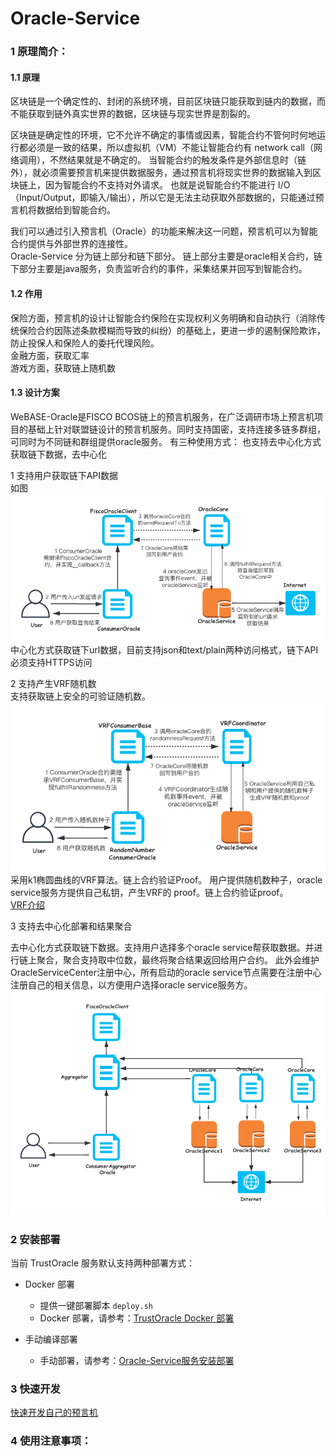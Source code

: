 # Oracle-Service
   
### 1 原理简介：  
#### 1.1 原理
   
   区块链是一个确定性的、封闭的系统环境，目前区块链只能获取到链内的数据，而不能获取到链外真实世界的数据，区块链与现实世界是割裂的。
   
   区块链是确定性的环境，它不允许不确定的事情或因素，智能合约不管何时何地运行都必须是一致的结果，所以虚拟机（VM）不能让智能合约有 network call（网络调用），不然结果就是不确定的。
   当智能合约的触发条件是外部信息时（链外），就必须需要预言机来提供数据服务，通过预言机将现实世界的数据输入到区块链上，因为智能合约不支持对外请求。
   也就是说智能合约不能进行 I/O（Input/Output，即输入/输出），所以它是无法主动获取外部数据的，只能通过预言机将数据给到智能合约。
   
   我们可以通过引入预言机（Oracle）的功能来解决这一问题，预言机可以为智能合约提供与外部世界的连接性。   
   Oracle-Service 分为链上部分和链下部分。
   链上部分主要是oracle相关合约，链下部分主要是java服务，负责监听合约的事件，采集结果并回写到智能合约。  

#### 1.2 作用
  保险方面，预言机的设计让智能合约保险在实现权利义务明确和自动执行（消除传统保险合约因陈述条款模糊而导致的纠纷）的基础上，更进一步的遏制保险欺诈，防止投保人和保险人的委托代理风险。  
  金融方面，获取汇率  
  游戏方面，获取链上随机数  
  
#### 1.3 设计方案

  WeBASE-Oracle是FISCO BCOS链上的预言机服务，在广泛调研市场上预言机项目的基础上针对联盟链设计的预言机服务。同时支持国密，支持连接多链多群组，可同时为不同链和群组提供oracle服务。
  有三种使用方式：
  也支持去中心化方式获取链下数据，去中心化
    
  1 支持用户获取链下API数据     
    如图![oracle流程图](img/oracle.png)    
   中心化方式获取链下url数据，目前支持json和text/plain两种访问格式，链下API必须支持HTTPS访问 
   
  2 支持产生VRF随机数  
   支持获取链上安全的可验证随机数。  
   ![VRF随机数生成流程图](img/vrf.png)
   采用k1椭圆曲线的VRF算法。链上合约验证Proof。
   用户提供随机数种子，oracle service服务方提供自己私钥，产生VRF的 proof。链上合约验证proof。  
   [VRF介绍](doc/VRF.md)  
   
  3 支持去中心化部署和结果聚合
  
   去中心化方式获取链下数据。支持用户选择多个oracle service帮获取数据。并进行链上聚合，聚合支持取中位数，最终将聚合结果返回给用户合约。
   此外会维护OracleServiceCenter注册中心，所有启动的oracle service节点需要在注册中心注册自己的相关信息，以方便用户选择oracle service服务方。  
   ![去中心化oracle原理图](img/distributedOracle.png)
     

   
### 2  安装部署
当前 TrustOracle 服务默认支持两种部署方式：

* Docker 部署
    * 提供一键部署脚本 `deploy.sh`
    * Docker 部署，请参考：[TrustOracle Docker 部署](./docker/README.md)

* 手动编译部署
    * 手动部署，请参考：[Oracle-Service服务安装部署](doc/install.md)



### 3  快速开发  
   [快速开发自己的预言机](doc/develop.md)

### 4 使用注意事项：


